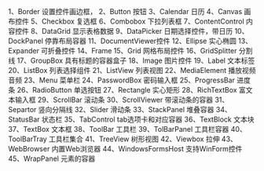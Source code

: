 1、Border 设置控件画边框，
2、Button 按钮 
3、Calendar 日历 
4、Canvas 画布控件 
5、Checkbox 复选框 
6、Combobox 下拉列表框 
7、ContentControl 内容控件 
8、DataGrid 显示表格数据 
9、DataPicker 日期选择控件，带日历 
10、DockPanel 停靠布局容器 
11、DocumentViewer控件 
12、Ellipse 实心椭圆 
13、Expander 可折叠控件 
14、Frame 
15、Grid 网格布局控件 
16、GridSplitter 分割线 
17、GroupBox 具有标题的容器盒子 
18、Image 图片控件 
19、Label 文本标签 
20、ListBox 列表选择组件 
21、ListView 列表视图 
22、MediaElement 播放视频音频 
23、Menu 菜单栏 
24、PasswordBox 密码输入框 
25、ProgressBar 进度条 
26、RadioButton 单选按钮 
27、Rectangle 实心矩形 
28、RichTextBox 富文本输入框 
29、ScrollBar 滚动条 
30、ScrollViewer 带滚动条的容器 
31、Separtor 竖向分隔线 
32、Slider 滑动条 
33、StackPanel 堆叠容器 
34、StatusBar 状态栏 
35、TabControl tab选项卡和对应容器 
36、TextBlock 文本块 
37、TextBox 文本框 
38、ToolBar 工具栏 
39、TolBarPanel 工具栏容器 
40、ToolBarTray 工具栏集合 
41、TreeView 树形视图 
42、Viewbox 拉伸 
43、WebBrowser 内置Web浏览器 
44、WindowsFormsHost 支持WinForm控件 
45、WrapPanel 元素的容器
